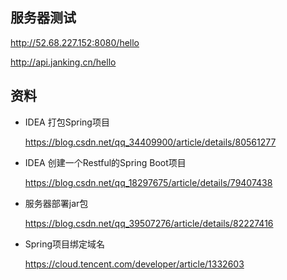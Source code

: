 

## 服务器测试

<http://52.68.227.152:8080/hello>

<http://api.janking.cn/hello>

## 资料

- IDEA 打包Spring项目

  <https://blog.csdn.net/qq_34409900/article/details/80561277>

- IDEA 创建一个Restful的Spring Boot项目

  <https://blog.csdn.net/qq_18297675/article/details/79407438>

- 服务器部署jar包

  <https://blog.csdn.net/qq_39507276/article/details/82227416>

- Spring项目绑定域名

  <https://cloud.tencent.com/developer/article/1332603>